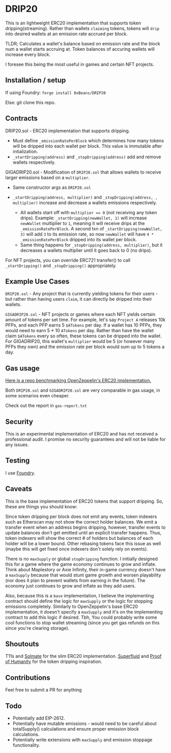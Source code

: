 # DRIP20

This is an lightweight ERC20 implementation that supports token dripping(streaming). Rather than wallets `claiming` tokens, tokens will `drip` into desired wallets at an emission rate accrued per block.

TLDR; Calculates a wallet's balance based on emission rate and the block num a wallet starts accruing at. Token balances of accuring wallets will increase every block.

I foresee this being the most useful in games and certain NFT projects.

## Installation / setup

If using Foundry: `forge install 0xBeans/DRIP20` 

Else: git clone this repo.

## Contracts

DRIP20.sol - ERC20 implementation that supports dripping. 

- Must define `_emissionRatePerBlock` which determines how many tokens will be dripped into each wallet per block. This value is immutable after intialization.
- `_startDripping(address)` and `_stopDripping(address)` add and remove wallets respectively.

GIGADRIP20.sol - Modification of `DRIP20.sol` that allows wallets to receive larger emissions based on a `multiplier`.

- Same constructor args as `DRIP20.sol`
- `_startDripping(address, multiplier)` and `_stopDripping(address, , multiplier)` increase and decrease a wallets emissions respectively.
  
  -  All wallets start off with `multiplier == 0` (not receiving any token drips). Example: `_startDripping(newWallet, 1)` will increase `newWallet` multiplier to `1`, meaning it will receive drips at the `_emissionRatePerBlock`. A second txn of `_startDripping(newWallet, 3)` will add `3` to its emission rate, so now `newWallet` will have `4 * _emissionRatePerBlock` dripped into its wallet per block.
  - Same thing happens for `_stopDripping(address, multiplier)`, but it decreases a wallets multiplier until it goes back to 0 (no drips).

For NFT projects, you can override ERC721 transfer() to call `_startDripping()` and `_stopDripping()` appropriately.

## Example Use Cases

`DRIP20.sol` - Any project that is currently yielding tokens for their users - but rather than having users `claim`, it can directly be dripped into their wallets.

`GIGADRIP20.sol` - NFT projects or games where each NFT yields certain amount of tokens per set time. For example, let's say `Project A` releases 10k PFPs, and each PFP earns 5 `$ATokens` per day. If a wallet has 10 PFPs, they would need to earn 5 * 10 `ATokens` per day. Rather than have the wallet claim `$ATokens` every so often, these tokens can be dripped into the wallet. For GIGADRIP20, this wallet's `multiplier` would be 5 (or however many PFPs they own) and the emission rate per block would sum up to 5 tokens a day.

## Gas usage

[Here is a repo benchmarking OpenZeppelin's ERC20 implementation.](https://github.com/alephao/solidity-benchmarks/blob/main/ERC20.md)

Both `DRIP20.sol` and `GIGADRIP20.sol` are very comparable in gas usage, in some scenarios even cheaper.

Check out the report in `gas-report.txt`


## Security

This is an experimental implementation of ERC20 and has not received a professional audit. I promise no security guarantees and will not be liable for any issues.

## Testing

I use [Foundry](https://github.com/foundry-rs/foundry).

## Caveats

This is the base implementation of ERC20 tokens that support dripping. So, these are things you should know:

Since token dripping per block does not emit any events, token indexers such as Etherscan may not show the correct holder balances. We emit a transfer event when an address begins dripping, however, transfer events to update balances don't get emitted until an explicit transfer happens. Thus, token indexers will show the correct # of holders but balances of each holder will be a lower bound. Other rebasing tokens face this issue as well (maybe this will get fixed once indexers don't solely rely on events).

There is no `maxSupply` or global `stopDripping` function. I initially designed this for a game where the game economy continues to grow and inflate. Think about Maplestory or Axie Infinity, their in-game currency doesn't have a `maxSupply` because that would stunt game growth and worsen playability (nor does it plan to prevent wallets from earning in the future). The economy just continues to grow and inflate as they add users.

Also, because this is a `base` implementation, I believe the implementing contract should define the logic for `maxSupply` or the logic for stopping emissions completely. Similarly to OpenZeppelin's base ERC20 implementation, it doesn't specify a `maxSupply` and it's on the implementing contract to add this logic if desired. Tbh, You could probably write some cool functions to stop wallet streaming (since you get gas refunds on this since you're clearing storage).

## Shoutouts

T11s and [Solmate](https://github.com/Rari-Capital/solmate) for the slim ERC20 implementation.
[Superfluid](https://github.com/superfluid-finance) and [Proof of Humanity](https://www.proofofhumanity.id/) for the token dripping inspiration.

## Contributions

Feel free to submit a PR for anything

## Todo

- Potentially add EIP-2612.
- Potentially have mutable emissions - would need to be careful about totalSupply() calculations and ensure proper emission block calculations.
- Potentially write extensions with `maxSupply` and emission stoppage functionality.
